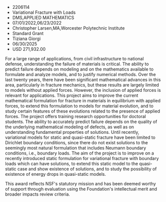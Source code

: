 
* 2206114
* Variational Fracture with Loads
* DMS,APPLIED MATHEMATICS
* 07/01/2022,06/23/2022
* Christopher Larsen,MA,Worcester Polytechnic Institute
* Standard Grant
* Tiziana Giorgi
* 06/30/2025
* USD 271,932.00

For a large range of applications, from civil infrastructure to national
defense, understanding the failure of materials is critical. The ability to
predict failure depends on modeling and on the mathematics available to
formulate and analyze models, and to justify numerical methods. Over the last
twenty years, there have been significant mathematical advances in this area,
particularly in fracture mechanics, but these results are largely limited to
models without applied forces. However, the inclusion of applied forces is
relevant for applications. This project aims to improve the current mathematical
formulation for fracture in materials in equilibrium with applied forces, to
extend this formulation to models for material evolution, and to study certain
features of these evolutions related to the presence of applied forces. The
project offers training research opportunities for doctoral students. The
ability to accurately predict failure depends on the quality of the underlying
mathematical modeling of defects, as well as on understanding fundamental
properties of solutions. Until recently, variational models for static and
quasi-static fracture have been limited to Dirichlet boundary conditions, since
there do not exist solutions to the seemingly most natural formulation that
includes Neumann boundary conditions, i.e., boundary loads. The aim of the
project is to improve on a recently introduced static formulation for
variational fracture with boundary loads which can have solutions, to extend
this static model to the quasi-static case and show existence of solutions, and
to study the possibility of existence of energy drops in quasi-static models.

This award reflects NSF's statutory mission and has been deemed worthy of
support through evaluation using the Foundation's intellectual merit and broader
impacts review criteria.
